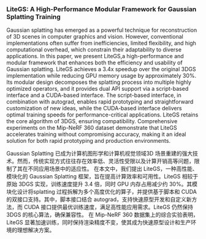 ### LiteGS: A High-Performance Modular Framework for Gaussian Splatting Training

Gaussian splatting has emerged as a powerful technique for reconstruction of 3D scenes in computer graphics and vision. However, conventional implementations often suffer from inefficiencies, limited flexibility, and high computational overhead, which constrain their adaptability to diverse applications. In this paper, we present LiteGS,a high-performance and modular framework that enhances both the efficiency and usability of Gaussian splatting. LiteGS achieves a 3.4x speedup over the original 3DGS implementation while reducing GPU memory usage by approximately 30%. Its modular design decomposes the splatting process into multiple highly optimized operators, and it provides dual API support via a script-based interface and a CUDA-based interface. The script-based interface, in combination with autograd, enables rapid prototyping and straightforward customization of new ideas, while the CUDA-based interface delivers optimal training speeds for performance-critical applications. LiteGS retains the core algorithm of 3DGS, ensuring compatibility. Comprehensive experiments on the Mip-NeRF 360 dataset demonstrate that LiteGS accelerates training without compromising accuracy, making it an ideal solution for both rapid prototyping and production environments.

Gaussian Splatting 已成为计算机图形学和计算机视觉领域3D 场景重建的强大技术。然而，传统实现方式往往存在效率低、灵活性受限以及计算开销高等问题，限制了其在不同应用场景中的适应性。
在本文中，我们提出 LiteGS，一种高性能、模块化的 Gaussian Splatting 框架，旨在提高计算效率和可用性。LiteGS 相较于原始 3DGS 实现，训练速度提升 3.4 倍，同时 GPU 内存占用减少约 30%。其模块化设计将splatting 过程拆解为多个高度优化的算子，并提供基于脚本和 CUDA 的双接口支持。其中，脚本接口结合 autograd，支持快速原型开发和自定义新方法，而 CUDA 接口提供最优训练速度，满足高性能应用需求。LiteGS 仍然保持 3DGS 的核心算法，确保兼容性。
在 Mip-NeRF 360 数据集上的综合实验表明，LiteGS 显著加速训练，同时保持渲染精度不变，使其成为快速原型设计和生产环境的理想解决方案。
